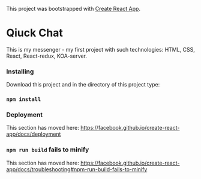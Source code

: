 This project was bootstrapped with [Create React App](https://github.com/facebook/create-react-app).

# Qiuck Chat
This is my messenger - my first project with such technologies: HTML, CSS, React, React-redux, KOA-server.

### Installing

Download this project and in the directory of this project type:
### `npm install`

### Deployment

This section has moved here: https://facebook.github.io/create-react-app/docs/deployment

### `npm run build` fails to minify

This section has moved here: https://facebook.github.io/create-react-app/docs/troubleshooting#npm-run-build-fails-to-minify
